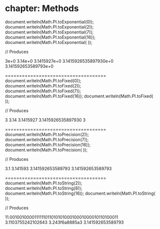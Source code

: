 chapter: Methods
==================

document.writeln(Math.PI.toExponential(0));
document.writeln(Math.PI.toExponential(2));
document.writeln(Math.PI.toExponential(7));
document.writeln(Math.PI.toExponential(16));
document.writeln(Math.PI.toExponential(  ));

// Produces

3e+0
3.14e+0
3.1415927e+0
3.1415926535897930e+0
3.141592653589793e+0
    
    
====================================
document.writeln(Math.PI.toFixed(0));
document.writeln(Math.PI.toFixed(2));
document.writeln(Math.PI.toFixed(7));
document.writeln(Math.PI.toFixed(16));
document.writeln(Math.PI.toFixed(  ));

// Produces

3
3.14
3.1415927
3.1415926535897930
3
    
    
====================================
document.writeln(Math.PI.toPrecision(2));
document.writeln(Math.PI.toPrecision(7));
document.writeln(Math.PI.toPrecision(16));
document.writeln(Math.PI.toPrecision(  ));

// Produces

3.1
3.141593
3.141592653589793
3.141592653589793
    
    
====================================
document.writeln(Math.PI.toString(2));
document.writeln(Math.PI.toString(8));
document.writeln(Math.PI.toString(16));
document.writeln(Math.PI.toString(  ));

// Produces

11.001001000011111101101010100010001000010110100011
3.1103755242102643
3.243f6a8885a3
3.141592653589793
    
    
